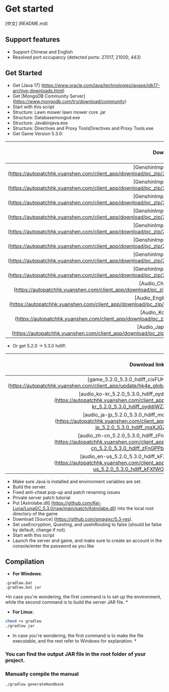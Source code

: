 # Get started

[中文] (README.md)

## Support features

- Support Chinese and English
- Resolved port occupancy (detected ports: 27017, 21000, 443)

## Get Started

- Get [Java 17] (https://www.oracle.com/java/technologies/javase/jdk17-archive-downloads.html)
- Get [MongoDB Community Server] (https://www.mongodb.com/try/download/community)
- Start with this script
- Structure: Lawn mower  lawn mower core .jar
- Structure: Databasemongod.exe
- Structure: Javabinjava.exe
- Structure: Directives and Proxy ToolsDirectives and Proxy Tools.exe
- Get Game Version 5.3.0:

| Download link | Package size | The size of the decompressed package is | MD5 Checksum |
| :---: | :---: | :---: | :---: |
| [GenshinImpact_5.3.0.zip.001] (https://autopatchhk.yuanshen.com/client_app/download/pc_zip/20241219110745_1vT3FzXdDTDFZFrL/GenshinImpact_5.3.0.zip.001) | 10.0 GB | 20.0 GB | d7ea7d49334e03e590db3f047cd9ea88 |
| [GenshinImpact_5.3.0.zip.002] (https://autopatchhk.yuanshen.com/client_app/download/pc_zip/20241219110745_1vT3FzXdDTDFZFrL/GenshinImpact_5.3.0.zip.002) | 10.0 GB | 20.0 GB | b4178034c1d09e889e43fd76b3fb4d3c |
| [GenshinImpact_5.3.0.zip.003] (https://autopatchhk.yuanshen.com/client_app/download/pc_zip/20241219110745_1vT3FzXdDTDFZFrL/GenshinImpact_5.3.0.zip.003) | 10.0 GB | 20.0 GB | 43b70975fcb957abaaaf7d940969679a |
| [GenshinImpact_5.3.0.zip.004] (https://autopatchhk.yuanshen.com/client_app/download/pc_zip/20241219110745_1vT3FzXdDTDFZFrL/GenshinImpact_5.3.0.zip.004) | 10.0 GB | 20.0 GB | d734b1edeb1b2b0d47d4d4bab7af6778 |
| [GenshinImpact_5.3.0.zip.005] (https://autopatchhk.yuanshen.com/client_app/download/pc_zip/20241219110745_1vT3FzXdDTDFZFrL/GenshinImpact_5.3.0.zip.005) | 10.0 GB | 20.0 GB | 95abe987ff924c21f3e5085492448760 |
| [GenshinImpact_5.3.0.zip.006] (https://autopatchhk.yuanshen.com/client_app/download/pc_zip/20241219110745_1vT3FzXdDTDFZFrL/GenshinImpact_5.3.0.zip.006) | 10.0 GB | 20.0 GB | 492510ae74ae8ac696ee59b4e831d039 |
| [GenshinImpact_5.3.0.zip.007] (https://autopatchhk.yuanshen.com/client_app/download/pc_zip/20241219110745_1vT3FzXdDTDFZFrL/GenshinImpact_5.3.0.zip.007) | 10.0 GB | 20.0 GB | 0c68334b33ee878c5beac321339b9447 |
| [GenshinImpact_5.3.0.zip.008] (https://autopatchhk.yuanshen.com/client_app/download/pc_zip/20241219110745_1vT3FzXdDTDFZFrL/GenshinImpact_5.3.0.zip.008) | 0.97 GB | 1.9 GB | 18d44596a5f1467682f5e038c80bd92a |
| [Audio_Chinese_5.3.0.zip] (https://autopatchhk.yuanshen.com/client_app/download/pc_zip/20241219110745_1vT3FzXdDTDFZFrL/Audio_Chinese_5.3.0.zip) | 14.11 GB | 28.40 GB | 2727087a20d630d35efe804ae683e72e |
| [Audio_English(US)_5.3.0.zip] (https://autopatchhk.yuanshen.com/client_app/download/pc_zip/20241219110745_1vT3FzXdDTDFZFrL/Audio_English(US)_5.3.0.zip) | 16.24 GB | 32.49 GB | 76f338d1925ff39cbf73f0418e9ae354 |
| [Audio_Korean_5.3.0.zip] (https://autopatchhk.yuanshen.com/client_app/download/pc_zip/20241219110745_1vT3FzXdDTDFZFrL/Audio_Korean_5.3.0.zip) | 13.99 GB | 28.0 GB | 6356a494c7cce397bdbb1213aa6e7298 |
| [Audio_Japanese_5.3.0.zip] (https://autopatchhk.yuanshen.com/client_app/download/pc_zip/20241219110745_1vT3FzXdDTDFZFrL/Audio_Japanese_5.3.0.zip) | 18.43 GB | 36.88 GB | f2b1c1f217dafbcdf27aeece987256b7 |

- Or get 5.2.0 -> 5.3.0 hdiff:

| Download link | Package size | The size of the decompressed package is | MD5 Checksum |
| :---: | :---: | :---: | :---: |
| [game_5.2.0_5.3.0_hdiff_cixFUHQZyAJuOKIN.zip] (https://autopatchhk.yuanshen.com/client_app/update/hk4e_global/game_5.2.0_5.3.0_hdiff_cixFUHQZyAJuOKIN.zip) | 17.16 GB | 35.14 GB | 46b32c38dbb348a172df8352074da5a1 |
| [audio_ko-kr_5.2.0_5.3.0_hdiff_oyddjWZZfxEwaTYM.zip] (https://autopatchhk.yuanshen.com/client_app/update/hk4e_global/audio_ko-kr_5.2.0_5.3.0_hdiff_oyddjWZZfxEwaTYM.zip) | 0.68 GB | 1.47 GB | fcee09acf85cdd2dd1d30bdea69c9065 |
| [audio_ja-jp_5.2.0_5.3.0_hdiff_mqXJGZjryItulRRx.zip] (https://autopatchhk.yuanshen.com/client_app/update/hk4e_global/audio_ja-jp_5.2.0_5.3.0_hdiff_mqXJGZjryItulRRx.zip) | 0.78 GB | 1.74 GB | 68146dc2e2ea63b0cae452ea01b23136 |
| [audio_zh-cn_5.2.0_5.3.0_hdiff_zFnGPPbohnwLAFxC.zip] (https://autopatchhk.yuanshen.com/client_app/update/hk4e_global/audio_zh-cn_5.2.0_5.3.0_hdiff_zFnGPPbohnwLAFxC.zip) | 0.64 GB | 1.41 GB | 3b4f264bd791b5f81eb165fe6d36676e |
| [audio_en-us_5.2.0_5.3.0_hdiff_kFXfWOqklZrcycKa.zip] (https://autopatchhk.yuanshen.com/client_app/update/hk4e_global/audio_en-us_5.2.0_5.3.0_hdiff_kFXfWOqklZrcycKa.zip) | 0.65 GB | 1.42 GB | c7189fa380b90a343cc56b7d8438eaba |

- Make sure Java is installed and environment variables are set.
- Build the server.
- Fixed anti-cheat pop-up and patch renaming issues
- Private server patch tutorial
- Put [Astrolabe.dll] (https://github.com/Kei-Luna/LunaGC_5.3.0/raw/main/patch/Astrolabe.dll) into the local root directory of the game
- Download [Source] (https://github.com/pmagixc/5.3-res).
- Set useEncryption, Questing, and useInRouting to false (should be false by default, change if not).
- Start with this script
- Launch the server and game, and make sure to create an account in the console/enter the password as you like

## Compilation

- **For Windows**:
```shell
.gradlew.bat
.gradlew.bat jar

```
*In case you're wondering, the first command is to set up the environment, while the second command is to build the server JAR file. *

- **For Linux**:
```bash
chmod +x gradlew
./gradlew jar
```
* In case you're wondering, the first command is to make the file executable, and the rest refer to Windows for explanation. *

### You can find the output JAR file in the root folder of your project.

### Manually compile the manual
```shell
./gradlew generateHandbook
```

